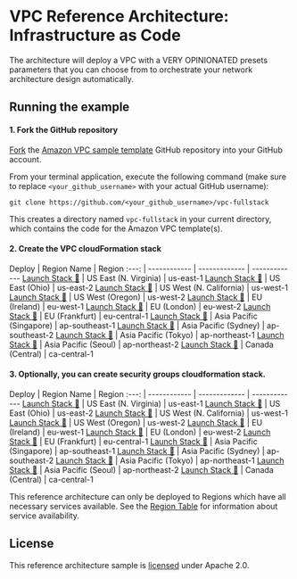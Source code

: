# VPC Reference Architecture: Infrastructure as Code

The architecture will deploy a VPC with a VERY OPINIONATED presets parameters that you can choose from
to orchestrate your network architecture design automatically.

## Running the example

#### 1. Fork the GitHub repository

[Fork](https://help.github.com/articles/fork-a-repo/) the [Amazon VPC sample
template](https://github.com/w3dotmakinadotnull/vpc-fullstack) GitHub repository into
your GitHub account.

From your terminal application, execute the following command (make sure to
replace `<your_github_username>` with your actual GitHub username):

```console
git clone https://github.com/<your_github_username>/vpc-fullstack
```

This creates a directory named `vpc-fullstack` in your current
directory, which contains the code for the Amazon VPC template(s).

#### 2. Create the VPC cloudFormation stack

Deploy | Region Name | Region
:---: | ------------ | ------------- | -------------
[Launch Stack 🚀][us-east-1] | US East (N. Virginia) | us-east-1
[Launch Stack 🚀][us-east-2] | US East (Ohio) | us-east-2
[Launch Stack 🚀][us-west-1] | US West (N. California) | us-west-1
[Launch Stack 🚀][us-west-2] | US West (Oregon) | us-west-2
[Launch Stack 🚀][eu-west-1] | EU (Ireland) | eu-west-1
[Launch Stack 🚀][eu-west-2] | EU (London) | eu-west-2
[Launch Stack 🚀][eu-central-1] | EU (Frankfurt) | eu-central-1
[Launch Stack 🚀][ap-southeast-1] | Asia Pacific (Singapore) | ap-southeast-1
[Launch Stack 🚀][ap-southeast-2] | Asia Pacific (Sydney) | ap-southeast-2
[Launch Stack 🚀][ap-northeast-1] | Asia Pacific (Tokyo) | ap-northeast-1
[Launch Stack 🚀][ap-northeast-2] | Asia Pacific (Seoul) | ap-northeast-2
[Launch Stack 🚀][ca-central-1] | Canada (Central) | ca-central-1

#### 3. Optionally, you can create security groups  cloudformation stack.

Deploy | Region Name | Region
:---: | ------------ | ------------- | -------------
[Launch Stack 🚀][sg-us-east-1] | US East (N. Virginia) | us-east-1
[Launch Stack 🚀][sg-us-east-2] | US East (Ohio) | us-east-2
[Launch Stack 🚀][sg-us-west-1] | US West (N. California) | us-west-1
[Launch Stack 🚀][sg-us-west-2] | US West (Oregon) | us-west-2
[Launch Stack 🚀][sg-eu-west-1] | EU (Ireland) | eu-west-1
[Launch Stack 🚀][sg-eu-west-2] | EU (London) | eu-west-2
[Launch Stack 🚀][sg-eu-central-1] | EU (Frankfurt) | eu-central-1
[Launch Stack 🚀][sg-ap-southeast-1] | Asia Pacific (Singapore) | ap-southeast-1
[Launch Stack 🚀][sg-ap-southeast-2] | Asia Pacific (Sydney) | ap-southeast-2
[Launch Stack 🚀][sg-ap-northeast-1] | Asia Pacific (Tokyo) | ap-northeast-1
[Launch Stack 🚀][sg-ap-northeast-2] | Asia Pacific (Seoul) | ap-northeast-2
[Launch Stack 🚀][sg-ca-central-1] | Canada (Central) | ca-central-1

This reference architecture can only be deployed to Regions which have all necessary services available.
See the [Region Table](https://aws.amazon.com/about-aws/global-infrastructure/regional-product-services/) for information about service availability.
## License

This reference architecture sample is [licensed][license] under Apache 2.0.

[license]: LICENSE
[launch-types]: https://docs.aws.amazon.com/AmazonECS/latest/developerguide/launch_types.html
[us-east-1]: https://console.aws.amazon.com/cloudformation/home?region=us-east-1#/stacks/create/review?stackName=VPC-Fullstack&templateURL=https://s3.amazonaws.com/w3kp-public-templates/vpc-fullstack-01.yaml
[us-east-2]: https://console.aws.amazon.com/cloudformation/home?region=us-east-2#/stacks/create/review?stackName=VPC-Fullstack&templateURL=https://s3.amazonaws.com/w3kp-public-templates/vpc-fullstack-01.yaml
[us-west-1]: https://console.aws.amazon.com/cloudformation/home?region=us-west-1#/stacks/create/review?stackName=VPC-Fullstack&templateURL=https://s3.amazonaws.com/w3kp-public-templates/vpc-fullstack-01.yaml
[us-west-2]: https://console.aws.amazon.com/cloudformation/home?region=us-west-2#/stacks/create/review?stackName=VPC-Fullstack&templateURL=https://s3.amazonaws.com/w3kp-public-templates/vpc-fullstack-01.yaml
[eu-west-1]: https://console.aws.amazon.com/cloudformation/home?region=eu-west-1#/stacks/create/review?stackName=VPC-Fullstack&templateURL=https://s3.amazonaws.com/w3kp-public-templates/vpc-fullstack-01.yaml
[eu-west-2]: https://console.aws.amazon.com/cloudformation/home?region=eu-west-2#/stacks/create/review?stackName=VPC-Fullstack&templateURL=https://s3.amazonaws.com/w3kp-public-templates/vpc-fullstack-01.yaml
[eu-central-1]: https://console.aws.amazon.com/cloudformation/home?region=eu-central-1#/stacks/create/review?stackName=VPC-Fullstack&templateURL=https://s3.amazonaws.com/w3kp-public-templates/vpc-fullstack-01.yaml
[ap-southeast-1]: https://console.aws.amazon.com/cloudformation/home?region=ap-southeast-1#/stacks/create/review?stackName=VPC-Fullstack&templateURL=https://s3.amazonaws.com/w3kp-public-templates/vpc-fullstack-01.yaml
[ap-southeast-2]: https://console.aws.amazon.com/cloudformation/home?region=ap-southeast-2#/stacks/create/review?stackName=VPC-Fullstack&templateURL=https://s3.amazonaws.com/w3kp-public-templates/vpc-fullstack-01.yaml
[ap-northeast-1]: https://console.aws.amazon.com/cloudformation/home?region=ap-northeast-1#/stacks/create/review?stackName=VPC-Fullstack&templateURL=https://s3.amazonaws.com/w3kp-public-templates/vpc-fullstack-01.yaml
[ap-northeast-2]: https://console.aws.amazon.com/cloudformation/home?region=ap-northeast-2#/stacks/create/review?stackName=VPC-Fullstack&templateURL=https://s3.amazonaws.com/w3kp-public-templates/vpc-fullstack-01.yaml
[ca-central-1]: https://console.aws.amazon.com/cloudformation/home?region=ca-central-1#/stacks/create/review?stackName=VPC-Fullstack&templateURL=https://s3.amazonaws.com/w3kp-public-templates/vpc-fullstack-01.yaml
[sg-us-east-1]: https://console.aws.amazon.com/cloudformation/home?region=us-east-1#/stacks/create/review?stackName=VPC-Fullstack&templateURL=https://s3.amazonaws.com/w3kp-public-templates/security-groups-02.yaml
[sg-us-east-2]: https://console.aws.amazon.com/cloudformation/home?region=us-east-2#/stacks/create/review?stackName=VPC-Fullstack&templateURL=https://s3.amazonaws.com/w3kp-public-templates/security-groups-02.yaml
[sg-us-west-1]: https://console.aws.amazon.com/cloudformation/home?region=us-west-1#/stacks/create/review?stackName=VPC-Fullstack&templateURL=https://s3.amazonaws.com/w3kp-public-templates/security-groups-02.yaml
[sg-us-west-2]: https://console.aws.amazon.com/cloudformation/home?region=us-west-2#/stacks/create/review?stackName=VPC-Fullstack&templateURL=https://s3.amazonaws.com/w3kp-public-templates/security-groups-02.yaml
[sg-eu-west-1]: https://console.aws.amazon.com/cloudformation/home?region=eu-west-1#/stacks/create/review?stackName=VPC-Fullstack&templateURL=https://s3.amazonaws.com/w3kp-public-templates/security-groups-02.yaml
[sg-eu-west-2]: https://console.aws.amazon.com/cloudformation/home?region=eu-west-2#/stacks/create/review?stackName=VPC-Fullstack&templateURL=https://s3.amazonaws.com/w3kp-public-templates/security-groups-02.yaml
[sg-eu-central-1]: https://console.aws.amazon.com/cloudformation/home?region=eu-central-1#/stacks/create/review?stackName=VPC-Fullstack&templateURL=https://s3.amazonaws.com/w3kp-public-templates/security-groups-02.yaml
[sg-ap-southeast-1]: https://console.aws.amazon.com/cloudformation/home?region=ap-southeast-1#/stacks/create/review?stackName=VPC-Fullstack&templateURL=https://s3.amazonaws.com/w3kp-public-templates/security-groups-02.yaml
[sg-ap-southeast-2]: https://console.aws.amazon.com/cloudformation/home?region=ap-southeast-2#/stacks/create/review?stackName=VPC-Fullstack&templateURL=https://s3.amazonaws.com/w3kp-public-templates/security-groups-02.yaml
[sg-ap-northeast-1]: https://console.aws.amazon.com/cloudformation/home?region=ap-northeast-1#/stacks/create/review?stackName=VPC-Fullstack&templateURL=https://s3.amazonaws.com/w3kp-public-templates/security-groups-02.yaml
[sg-ap-northeast-2]: https://console.aws.amazon.com/cloudformation/home?region=ap-northeast-2#/stacks/create/review?stackName=VPC-Fullstack&templateURL=https://s3.amazonaws.com/w3kp-public-templates/security-groups-02.yaml
[sg-ca-central-1]: https://console.aws.amazon.com/cloudformation/home?region=ca-central-1#/stacks/create/review?stackName=VPC-Fullstack&templateURL=https://s3.amazonaws.com/w3kp-public-templates/security-groups-02.yaml
